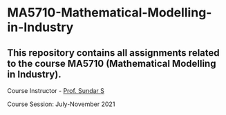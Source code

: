 # MA5710-Mathematical-Modelling-in-Industry

## This repository contains all assignments related to the course MA5710 (Mathematical Modelling in Industry).

Course Instructor - [Prof. Sundar S](https://math.iitm.ac.in/public_html/slnt/index.htm)

Course Session: July-November 2021
